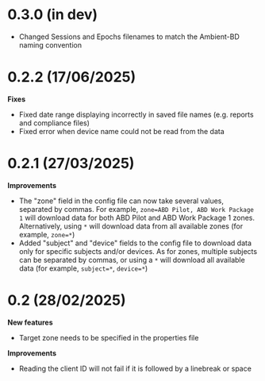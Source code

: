 # 0.3.0 (in dev)

- Changed Sessions and Epochs filenames to match the Ambient-BD naming convention

# 0.2.2 (17/06/2025)

**Fixes**
- Fixed date range displaying incorrectly in saved file names (e.g. reports and compliance files)
- Fixed error when device name could not be read from the data

# 0.2.1 (27/03/2025)

**Improvements**
- The "zone" field in the config file can now take several values, separated by commas. For example, `zone=ABD Pilot, ABD Work Package 1` will download data for both ABD Pilot and ABD Work Package 1 zones. Alternatively, using `*` will download data from all available zones (for example, `zone=*`)
- Added "subject" and "device" fields to the config file to download data only for specific subjects and/or devices. As for zones, multiple subjects can be separated by commas, or using a `*` will download all available data (for example, `subject=*`, `device=*`)

# 0.2 (28/02/2025)

**New features**
- Target zone needs to be specified in the properties file

**Improvements**
- Reading the client ID will not fail if it is followed by a linebreak or space
